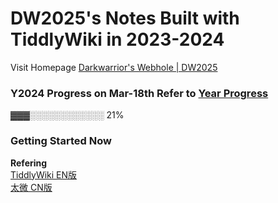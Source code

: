 # DW2025's Notes Built with TiddlyWiki in 2023-2024
Visit Homepage [Darkwarrior's Webhole | DW2025](https://darkwarrior2025.xyz)    

### Y2024 Progress on Mar-18th   Refer to [Year Progress](https://progressbarserver.appspot.com/)

▓▓▓░░░░░░░░░░░░ 21%    

### Getting Started Now 
**Refering**    
[TiddlyWiki EN版](https://tiddlywiki.com/#GettingStarted)      
[太微 CN版](https://keatonlao.github.io/tiddlywiki-xp/)    

